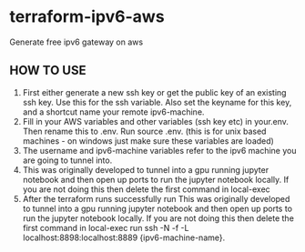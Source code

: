 # terraform-ipv6-aws
Generate free ipv6 gateway on aws 

## HOW TO USE

1. First either generate a new ssh key or get the public key of an existing ssh key. Use this for the ssh variable. Also set the keyname for this key, and a shortcut name your remote ipv6-machine.
2. Fill in your AWS variables and other variables (ssh key etc) in your.env. Then rename this to .env. Run source .env. (this is for unix based machines - on windows just make sure these variables are loaded)
3. The username and ipv6-machine variables refer to the ipv6 machine you are going to tunnel into. 
4. This was originally developed to tunnel into a gpu running jupyter notebook and then open up ports to run the jupyter notebook locally. If you are not doing this then delete the first command in local-exec
5. After the terraform runs successfully run This was originally developed to tunnel into a gpu running jupyter notebook and then open up ports to run the jupyter notebook locally. If you are not doing this then delete the first command in local-exec run ssh -N -f -L localhost:8898:localhost:8889 {ipv6-machine-name}.
